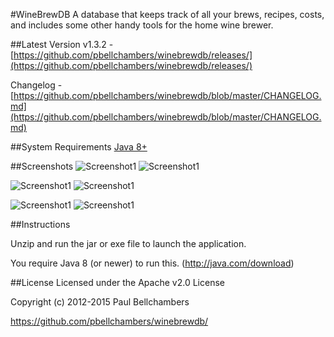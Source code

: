 #WineBrewDB
A database that keeps track of all your brews, recipes, costs, and includes some other handy tools for the home wine brewer.


##Latest Version
v1.3.2 - [https://github.com/pbellchambers/winebrewdb/releases/](https://github.com/pbellchambers/winebrewdb/releases/)

Changelog - [https://github.com/pbellchambers/winebrewdb/blob/master/CHANGELOG.md](https://github.com/pbellchambers/winebrewdb/blob/master/CHANGELOG.md)


##System Requirements
[Java 8+](http://java.com/download)


##Screenshots
![Screenshot1](http://i.imgur.com/AKLYz.png) ![Screenshot1](http://i.imgur.com/NexZl.png)

![Screenshot1](http://i.imgur.com/NbP8C.png) ![Screenshot1](http://i.imgur.com/F17wp.png)

![Screenshot1](http://i.imgur.com/auRnf.png) ![Screenshot1](http://i.imgur.com/jylHd.png)


##Instructions

Unzip and run the jar or exe file to launch the application.

You require Java 8 (or newer) to run this. (http://java.com/download)


##License
Licensed under the Apache v2.0 License

Copyright (c) 2012-2015 Paul Bellchambers

https://github.com/pbellchambers/winebrewdb/
